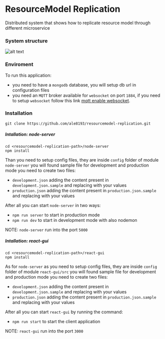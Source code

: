 # ResourceModel Replication
Distributed system that shows how to replicate resource model through different microservice

### System structure

![alt text](https://github.com/ale8193/resourcemodel-replication/blob/master/system-for-resourcemodel-replication.png "System structure")

### Enviroment

To run this application:

- you need to have a `mongodb` database, you will setup db url in configuration files
- you need an `MQTT` broker available for `websocket` on port `1884`, if you need to setup `websocket` follow this link [mqtt enable websocket](https://blog.ithasu.org/2016/05/enabling-and-using-websockets-on-mosquitto/).

### Installation
```
git clone https://github.com/ale8193/resourcemodel-replication.git
```

##### Intallation: node-server
```
cd <resourcemodel-replication-path>/node-server
npm install
```

Than you need to setup config files, they are inside `config` folder of module `node-server` you will found sample file for development and production mode you need to create two files:

- `development.json` adding the content present in `development.json.sample` and replacing with your values
- `production.json` adding the content present in `production.json.sample` and replacing with your values

After all you can start `node-server` in two ways:

- `npm run server` to start in production mode
- `npm run dev` to start in development mode with also nodemon 

NOTE: `node-server` run into the port `5000`

##### Intallation: react-gui
```
cd <resourcemodel-replication-path>/react-gui
npm install
```

As for `node-server` as you need to setup config files, they are inside `config` folder of module `react-gui/src` you will found sample file for development and production mode you need to create two files:

- `development.json` adding the content present in `development.json.sample` and replacing with your values
- `production.json` adding the content present in `production.json.sample` and replacing with your values

After all you can start `react-gui` by running the command:

- `npm run start` to start the client application

NOTE: `react-gui` run into the port `3000`
